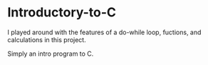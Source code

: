 # Introductory-to-C
I played around with the features of a do-while loop, fuctions, and calculations in this project.

Simply an intro program to C.
